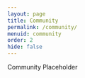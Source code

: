 ```yaml
---
layout: page
title: Community
permalink: /community/
menuid: community
order: 2
hide: false
---
```


Community Placeholder
